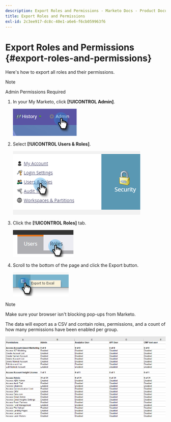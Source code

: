 ```yaml
---
description: Export Roles and Permissions - Marketo Docs - Product Documentation
title: Export Roles and Permissions
exl-id: 2c3ee917-dc8c-40e1-a6e6-f6cb059963f6
---
```

# Export Roles and Permissions {#export-roles-and-permissions}

Here's how to export all roles and their permissions.

>[!NOTE]
>
>Admin Permissions Required

1. In your My Marketo, click **[!UICONTROL Admin]**.

   ![](assets/export-roles-and-permissions-1.png)

1. Select **[!UICONTROL Users & Roles]**.

   ![](assets/export-roles-and-permissions-2.png)

1. Click the **[!UICONTROL Roles]** tab.

   ![](assets/export-roles-and-permissions-3.png)

1. Scroll to the bottom of the page and click the Export button.

   ![](assets/export-roles-and-permissions-4.png)

>[!NOTE]
>
>Make sure your browser isn't blocking pop-ups from Marketo.

The data will export as a CSV and contain roles, permissions, and a count of how many permissions have been enabled per group.

   ![](assets/export-roles-and-permissions-5.png)
